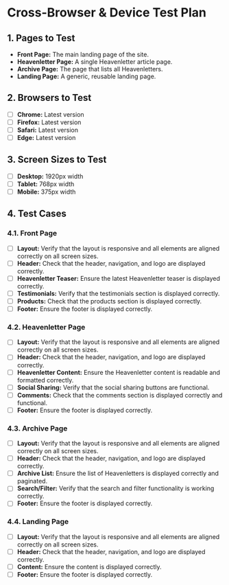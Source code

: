 # Cross-Browser & Device Test Plan

## 1. Pages to Test
- **Front Page:** The main landing page of the site.
- **Heavenletter Page:** A single Heavenletter article page.
- **Archive Page:** The page that lists all Heavenletters.
- **Landing Page:** A generic, reusable landing page.

## 2. Browsers to Test
- [ ] **Chrome:** Latest version
- [ ] **Firefox:** Latest version
- [ ] **Safari:** Latest version
- [ ] **Edge:** Latest version

## 3. Screen Sizes to Test
- [ ] **Desktop:** 1920px width
- [ ] **Tablet:** 768px width
- [ ] **Mobile:** 375px width

## 4. Test Cases

### 4.1. Front Page
- [ ] **Layout:** Verify that the layout is responsive and all elements are aligned correctly on all screen sizes.
- [ ] **Header:** Check that the header, navigation, and logo are displayed correctly.
- [ ] **Heavenletter Teaser:** Ensure the latest Heavenletter teaser is displayed correctly.
- [ ] **Testimonials:** Verify that the testimonials section is displayed correctly.
- [ ] **Products:** Check that the products section is displayed correctly.
- [ ] **Footer:** Ensure the footer is displayed correctly.

### 4.2. Heavenletter Page
- [ ] **Layout:** Verify that the layout is responsive and all elements are aligned correctly on all screen sizes.
- [ ] **Header:** Check that the header, navigation, and logo are displayed correctly.
- [ ] **Heavenletter Content:** Ensure the Heavenletter content is readable and formatted correctly.
- [ ] **Social Sharing:** Verify that the social sharing buttons are functional.
- [ ] **Comments:** Check that the comments section is displayed correctly and functional.
- [ ] **Footer:** Ensure the footer is displayed correctly.

### 4.3. Archive Page
- [ ] **Layout:** Verify that the layout is responsive and all elements are aligned correctly on all screen sizes.
- [ ] **Header:** Check that the header, navigation, and logo are displayed correctly.
- [ ] **Archive List:** Ensure the list of Heavenletters is displayed correctly and paginated.
- [ ] **Search/Filter:** Verify that the search and filter functionality is working correctly.
- [ ] **Footer:** Ensure the footer is displayed correctly.

### 4.4. Landing Page
- [ ] **Layout:** Verify that the layout is responsive and all elements are aligned correctly on all screen sizes.
- [ ] **Header:** Check that the header, navigation, and logo are displayed correctly.
- [ ] **Content:** Ensure the content is displayed correctly.
- [ ] **Footer:** Ensure the footer is displayed correctly.